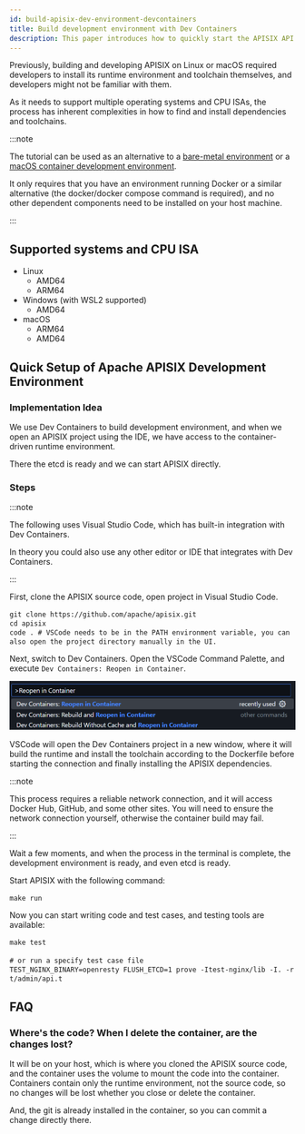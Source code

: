 ```yaml
---
id: build-apisix-dev-environment-devcontainers
title: Build development environment with Dev Containers
description: This paper introduces how to quickly start the APISIX API Gateway development environment using Dev Containers.
---
```


<!--
#
# Licensed to the Apache Software Foundation (ASF) under one or more
# contributor license agreements.  See the NOTICE file distributed with
# this work for additional information regarding copyright ownership.
# The ASF licenses this file to You under the Apache License, Version 2.0
# (the "License"); you may not use this file except in compliance with
# the License.  You may obtain a copy of the License at
#
#     http://www.apache.org/licenses/LICENSE-2.0
#
# Unless required by applicable law or agreed to in writing, software
# distributed under the License is distributed on an "AS IS" BASIS,
# WITHOUT WARRANTIES OR CONDITIONS OF ANY KIND, either express or implied.
# See the License for the specific language governing permissions and
# limitations under the License.
#
-->

Previously, building and developing APISIX on Linux or macOS required developers to install its runtime environment and toolchain themselves, and developers might not be familiar with them.

As it needs to support multiple operating systems and CPU ISAs, the process has inherent complexities in how to find and install dependencies and toolchains.

:::note

The tutorial can be used as an alternative to a [bare-metal environment](building-apisix.md) or a [macOS container development environment](build-apisix-dev-environment-on-mac.md).

It only requires that you have an environment running Docker or a similar alternative (the docker/docker compose command is required), and no other dependent components need to be installed on your host machine.

:::

## Supported systems and CPU ISA

- Linux
  - AMD64
  - ARM64
- Windows (with WSL2 supported)
  - AMD64
- macOS
  - ARM64
  - AMD64
  
## Quick Setup of Apache APISIX Development Environment

### Implementation Idea

We use Dev Containers to build development environment, and when we open an APISIX project using the IDE, we have access to the container-driven runtime environment.

There the etcd is ready and we can start APISIX directly.

### Steps

:::note

The following uses Visual Studio Code, which has built-in integration with Dev Containers.

In theory you could also use any other editor or IDE that integrates with Dev Containers.

:::

First, clone the APISIX source code, open project in Visual Studio Code.

```shell
git clone https://github.com/apache/apisix.git
cd apisix
code . # VSCode needs to be in the PATH environment variable, you can also open the project directory manually in the UI.
```

Next, switch to Dev Containers. Open the VSCode Command Palette, and execute `Dev Containers: Reopen in Container`.

![VSCode Command open in container](../../assets/images/build-devcontainers-vscode-command.png)

VSCode will open the Dev Containers project in a new window, where it will build the runtime and install the toolchain according to the Dockerfile before starting the connection and finally installing the APISIX dependencies.

:::note

This process requires a reliable network connection, and it will access Docker Hub, GitHub, and some other sites. You will need to ensure the network connection yourself, otherwise the container build may fail.

:::

Wait a few moments, and when the process in the terminal is complete, the development environment is ready, and even etcd is ready.

Start APISIX with the following command:

```shell
make run
```

Now you can start writing code and test cases, and testing tools are available:

```shell
make test

# or run a specify test case file
TEST_NGINX_BINARY=openresty FLUSH_ETCD=1 prove -Itest-nginx/lib -I. -r t/admin/api.t
```

## FAQ

### Where's the code? When I delete the container, are the changes lost?

It will be on your host, which is where you cloned the APISIX source code, and the container uses the volume to mount the code into the container. Containers contain only the runtime environment, not the source code, so no changes will be lost whether you close or delete the container.

And, the git is already installed in the container, so you can commit a change directly there.
